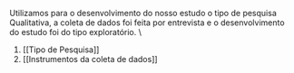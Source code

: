 Utilizamos para o desenvolvimento do nosso estudo o tipo de pesquisa Qualitativa, a coleta de dados foi feita por entrevista e o desenvolvimento do estudo foi do tipo exploratório.
\
1. [[Tipo de Pesquisa]]
2. [[Instrumentos da coleta de dados]]